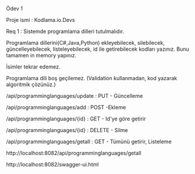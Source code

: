 Ödev 1

Proje ismi : Kodlama.io.Devs

Req 1 : Sistemde programlama dilleri tutulmalıdır.

Programlama dillerini(C#,Java,Python) ekleyebilecek, silebilecek, güncelleyebilecek, listeleyebilecek, id ile getirebilecek kodları yazınız. Bunu tamamen in memory yapınız.

İsimler tekrar edemez.

Programlama dili boş geçilemez. (Validation kullanmadan, kod yazarak algoritmik çözünüz.)

/api/programminglanguages/update : PUT - Güncelleme

/api/programminglanguages/add :  POST -Ekleme

/api/programminglanguages/{id} : GET - Id'ye göre getirir

/api/programminglanguages/{id} : DELETE - Silme

/api/programminglanguages/getall : GET - Tümünü getirir, Listeleme

http://localhost:8082/api/programminglanguages/getall

http://localhost:8082/swagger-ui.html